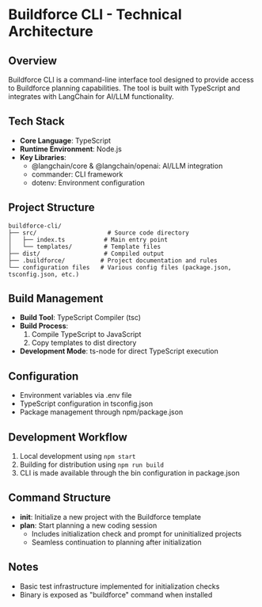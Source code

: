# Buildforce CLI - Technical Architecture

## Overview

Buildforce CLI is a command-line interface tool designed to provide access to Buildforce planning capabilities. The tool is built with TypeScript and integrates with LangChain for AI/LLM functionality.

## Tech Stack

- **Core Language**: TypeScript
- **Runtime Environment**: Node.js
- **Key Libraries**:
  - @langchain/core & @langchain/openai: AI/LLM integration
  - commander: CLI framework
  - dotenv: Environment configuration

## Project Structure

```
buildforce-cli/
├── src/                    # Source code directory
│   ├── index.ts           # Main entry point
│   └── templates/         # Template files
├── dist/                  # Compiled output
├── .buildforce/          # Project documentation and rules
└── configuration files   # Various config files (package.json, tsconfig.json, etc.)
```

## Build Management

- **Build Tool**: TypeScript Compiler (tsc)
- **Build Process**:
  1. Compile TypeScript to JavaScript
  2. Copy templates to dist directory
- **Development Mode**: ts-node for direct TypeScript execution

## Configuration

- Environment variables via .env file
- TypeScript configuration in tsconfig.json
- Package management through npm/package.json

## Development Workflow

1. Local development using `npm start`
2. Building for distribution using `npm run build`
3. CLI is made available through the bin configuration in package.json

## Command Structure

- **init**: Initialize a new project with the Buildforce template
- **plan**: Start planning a new coding session
  - Includes initialization check and prompt for uninitialized projects
  - Seamless continuation to planning after initialization

## Notes

- Basic test infrastructure implemented for initialization checks
- Binary is exposed as "buildforce" command when installed
